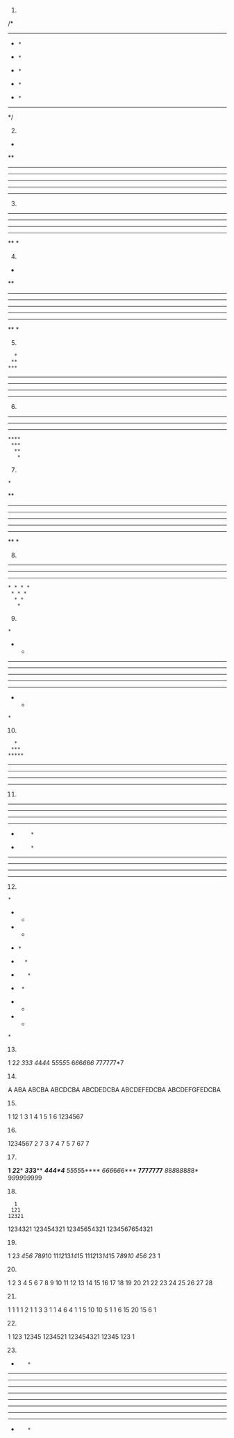 1.
/*
*******
*     *
*     *
*     *
*     *
*     *
*******
*/

2.

*
**
***
****
*****
******
*******

3.

******
*****
****
***
**
*

4.

*
**
***
****
*****
****
***
**
*

5.

      *
     **
    ***
   ****
  *****
 ******
*******

6.

 *******
  ******
   *****
    ****
     ***
      **
       *

 7.

    *
   **
  ***
 ****
*****
 ****
  ***
   **
    *

8.

 * * * * * * *
  * * * * * *
   * * * * *
    * * * *
     * * *
      * *
       *
       
9.

    *
   * *
  * * *
 * * * *
* * * * *
 * * * *
  * * *
   * *
    *

10.

      *
     ***
    *****
   *******
  *********
 ***********
*************

11.

***** *****
****   ****
***     ***
**       **
*         *
*         *
**       **
***     ***
****   ****
***** *****

12.

    *
   * *
  *   *
 *     *
*       *
*        *
 *      *
  *    *
   *  *
    *

13.

1
2*2
3*3*3
4*4*4*4
5*5*5*5*5
6*6*6*6*6*6
7*7*7*7*7*7*7

14.

A
ABA
ABCBA
ABCDCBA
ABCDEDCBA
ABCDEFEDCBA
ABCDEFGFEDCBA

15.

1
12
1 3
1  4
1   5
1    6
1234567

16.

1234567
2    7
3   7
4  7
5 7
67
7

17.

********1********
*******2*2*******
******3*3*3******
*****4*4*4*4*****
****5*5*5*5*5****
***6*6*6*6*6*6***
**7*7*7*7*7*7*7**
*8*8*8*8*8*8*8*8*
9*9*9*9*9*9*9*9*9

18.

      1
     121
    12321
   1234321
  123454321
 12345654321
1234567654321

19.

1
2*3
4*5*6
7*8*9*10
11*12*13*14*15
11*12*13*14*15
7*8*9*10
4*5*6
2*3
1

20.

1
2 3
4 5 6
7 8 9 10
11 12 13 14 15
16 17 18 19 20 21
22 23 24 25 26 27 28 

21.

1
1 1
1 2 1
1 3 3 1
1 4 6 4 1
1 5 10 10 5 1
1 6 15 20 15 6 1

22.

1
123
12345
1234521
123454321
12345
123
1

23.

*        *
**      **
***    ***
****  ****
**********
**********
****  ****
***    ***
**      **
*        *
